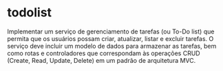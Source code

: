 # todolist
Implementar um serviço de gerenciamento de tarefas (ou To-Do list) que permita que os usuários possam criar, atualizar, listar e excluir tarefas. O serviço deve incluir um modelo de dados para armazenar as tarefas, bem como rotas e controladores que correspondam às operações CRUD (Create, Read, Update, Delete) em um padrão de arquitetura MVC.
